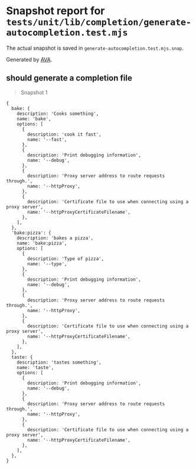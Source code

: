 # Snapshot report for `tests/unit/lib/completion/generate-autocompletion.test.mjs`

The actual snapshot is saved in `generate-autocompletion.test.mjs.snap`.

Generated by [AVA](https://avajs.dev).

## should generate a completion file

> Snapshot 1

    {
      bake: {
        description: 'Cooks something',
        name: 'bake',
        options: [
          {
            description: 'cook it fast',
            name: '--fast',
          },
          {
            description: 'Print debugging information',
            name: '--debug',
          },
          {
            description: 'Proxy server address to route requests through.',
            name: '--httpProxy',
          },
          {
            description: 'Certificate file to use when connecting using a proxy server',
            name: '--httpProxyCertificateFilename',
          },
        ],
      },
      'bake:pizza': {
        description: 'bakes a pizza',
        name: 'bake:pizza',
        options: [
          {
            description: 'Type of pizza',
            name: '--type',
          },
          {
            description: 'Print debugging information',
            name: '--debug',
          },
          {
            description: 'Proxy server address to route requests through.',
            name: '--httpProxy',
          },
          {
            description: 'Certificate file to use when connecting using a proxy server',
            name: '--httpProxyCertificateFilename',
          },
        ],
      },
      taste: {
        description: 'tastes something',
        name: 'taste',
        options: [
          {
            description: 'Print debugging information',
            name: '--debug',
          },
          {
            description: 'Proxy server address to route requests through.',
            name: '--httpProxy',
          },
          {
            description: 'Certificate file to use when connecting using a proxy server',
            name: '--httpProxyCertificateFilename',
          },
        ],
      },
    }
